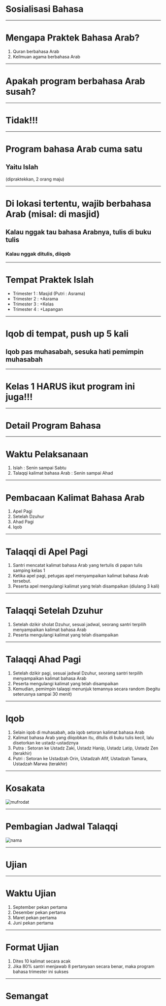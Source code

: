# Sosialisasi Bahasa

---

# Mengapa Praktek Bahasa Arab?

1. Quran berbahasa Arab
2. Keilmuan agama berbahasa Arab

---

# Apakah program berbahasa Arab susah?

---

# Tidak!!!

---

# Program bahasa Arab cuma satu

## Yaitu Islah

(dipraktekkan, 2 orang maju)

---

# Di lokasi tertentu, wajib berbahasa Arab (misal: di masjid)

## Kalau nggak tau bahasa Arabnya, tulis di buku tulis

### Kalau nggak ditulis, diiqob

---

# Tempat Praktek Islah

- Trimester 1 : Masjid (Putri : Asrama)
- Trimester 2 : +Asrama
- Trimester 3 : +Kelas
- Trimester 4 : +Lapangan

---

# Iqob di tempat, push up 5 kali

## Iqob pas muhasabah, sesuka hati pemimpin muhasabah

---

# Kelas 1 HARUS ikut program ini juga!!!

---

# Detail Program Bahasa

---

# Waktu Pelaksanaan

1. Islah : Senin sampai Sabtu
2. Talaqqi kalimat bahasa Arab : Senin sampai Ahad

---

# Pembacaan Kalimat Bahasa Arab

1. Apel Pagi
2. Setelah Dzuhur
3. Ahad Pagi
4. Iqob

---

# Talaqqi di Apel Pagi

1. Santri mencatat kalimat bahasa Arab yang tertulis di papan tulis samping kelas 1
2. Ketika apel pagi, petugas apel menyampaikan kalimat bahasa Arab tersebut. 
3. Peserta apel mengulangi kalimat yang telah disampaikan (diulang 3 kali)

---

# Talaqqi Setelah Dzuhur

1. Setelah dzikir sholat Dzuhur, sesuai jadwal, seorang santri terpilih menyampaikan kalimat bahasa Arab
2. Peserta mengulangi kalimat yang telah disampaikan 

---

# Talaqqi Ahad Pagi

1. Setelah dzikir pagi, sesuai jadwal Dzuhur, seorang santri terpilih menyampaikan kalimat bahasa Arab
2. Peserta mengulangi kalimat yang telah disampaikan 
3. Kemudian, pemimpin talaqqi menunjuk temannya secara random (begitu seterusnya sampai 30 menit)

---

# Iqob

1. Selain iqob di muhasabah, ada iqob setoran kalimat bahasa Arab
2. Kalimat bahasa Arab yang diiqobkan itu, ditulis di buku tulis kecil, lalu disetorkan ke ustadz-ustadznya
3. Putra : Setoran ke Ustadz Zaki, Ustadz Hanip, Ustadz Latip, Ustadz Zen (terakhir)
4. Putri : Setoran ke Ustadzah Orin, Ustadzah Afif, Ustadzah Tamara, Ustadzah Marwa (terakhir)

---

# Kosakata

![mufrodat](https://github.com/user-attachments/assets/1cb86a4a-1f66-4b9e-a1b0-2212e21753d8)


---

# Pembagian Jadwal Talaqqi

![nama](https://github.com/user-attachments/assets/2e94a5aa-3ee8-4d67-8043-a9fb43361481)


---

# Ujian

---

# Waktu Ujian

1. September pekan pertama
2. Desember pekan pertama
3. Maret pekan pertama
4. Juni pekan pertama

---

# Format Ujian

1. Dites 10 kalimat secara acak
2. Jika 80% santri menjawab 8 pertanyaan secara benar, maka program bahasa trimester ini sukses

---

# Semangat
